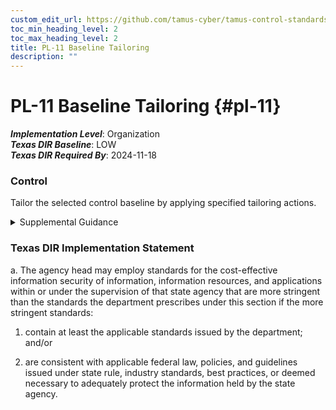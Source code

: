 ```yaml
---
custom_edit_url: https://github.com/tamus-cyber/tamus-control-standards/tree/main/content/tamus.edu/TAMUS_profile.xml
toc_min_heading_level: 2
toc_max_heading_level: 2
title: PL-11 Baseline Tailoring
description: ""
---
```


# PL-11 Baseline Tailoring {#pl-11}

_**Implementation Level**_: Organization\
_**Texas DIR Baseline**_: LOW\
_**Texas DIR Required By**_: 2024-11-18

### Control

Tailor the selected control baseline by applying specified tailoring actions.

<details>
  <summary>Supplemental Guidance</summary>

The concept of tailoring allows organizations to specialize or customize a set of baseline controls by applying a defined set of tailoring actions. Tailoring actions facilitate such specialization and customization by allowing organizations to develop security and privacy plans that reflect their specific mission and business functions, the environments where their systems operate, the threats and vulnerabilities that can affect their systems, and any other conditions or situations that can impact their mission or business success. Tailoring guidance is provided in <a xmlns="http://csrc.nist.gov/ns/oscal/1.0" href="#46d9e201-840e-440e-987c-2c773333c752">SP 800-53B</a> . Tailoring a control baseline is accomplished by identifying and designating common controls, applying scoping considerations, selecting compensating controls, assigning values to control parameters, supplementing the control baseline with additional controls as needed, and providing information for control implementation. The general tailoring actions in <a xmlns="http://csrc.nist.gov/ns/oscal/1.0" href="#46d9e201-840e-440e-987c-2c773333c752">SP 800-53B</a> can be supplemented with additional actions based on the needs of organizations. Tailoring actions can be applied to the baselines in <a xmlns="http://csrc.nist.gov/ns/oscal/1.0" href="#46d9e201-840e-440e-987c-2c773333c752">SP 800-53B</a> in accordance with the security and privacy requirements from <a xmlns="http://csrc.nist.gov/ns/oscal/1.0" href="#0c67b2a9-bede-43d2-b86d-5f35b8be36e9">FISMA</a>, <a xmlns="http://csrc.nist.gov/ns/oscal/1.0" href="#18e71fec-c6fd-475a-925a-5d8495cf8455">PRIVACT</a> , and <a xmlns="http://csrc.nist.gov/ns/oscal/1.0" href="#27847491-5ce1-4f6a-a1e4-9e483782f0ef">OMB A-130</a> . Alternatively, other communities of interest adopting different control baselines can apply the tailoring actions in <a xmlns="http://csrc.nist.gov/ns/oscal/1.0" href="#46d9e201-840e-440e-987c-2c773333c752">SP 800-53B</a> to specialize or customize the controls that represent the specific needs and concerns of those entities.

</details>

### Texas DIR Implementation Statement

a. The agency head may employ standards for the cost-effective information security of information, information resources, and applications within or under the supervision of that state agency that are more stringent than the standards the department prescribes under this section if the more stringent standards:

1. contain at least the applicable standards issued by the department; and/or

2. are consistent with applicable federal law, policies, and guidelines issued under state rule, industry standards, best practices, or deemed necessary to adequately protect the information held by the state agency.

